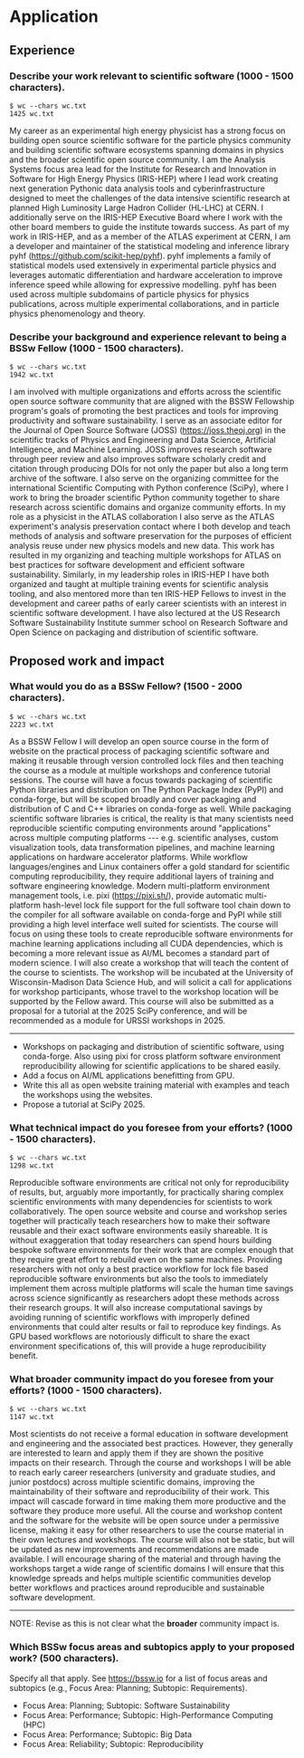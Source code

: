 # Application

## Experience

### Describe your work relevant to scientific software (1000 - 1500 characters).

```
$ wc --chars wc.txt
1425 wc.txt
```

My career as an experimental high energy physicist has a strong focus on building open source scientific software for the particle physics community and building scientific software ecosystems spanning domains in physics and the broader scientific open source community.
I am the Analysis Systems focus area lead for the Institute for Research and Innovation in Software for High Energy Physics (IRIS-HEP) where I lead work creating next generation Pythonic data analysis tools and cyberinfrastructure designed to meet the challenges of the data intensive scientific research at planned High Luminosity Large Hadron Collider (HL-LHC) at CERN.
I additionally serve on the IRIS-HEP Executive Board where I work with the other board members to guide the institute towards success.
As part of my work in IRIS-HEP, and as a member of the ATLAS experiment at CERN, I am a developer and maintainer of the statistical modeling and inference library pyhf (https://github.com/scikit-hep/pyhf).
pyhf implements a family of statistical models used extensively in experimental particle physics and leverages automatic differentiation and hardware acceleration to improve inference speed while allowing for expressive modelling.
pyhf has been used across multiple subdomains of particle physics for physics publications, across multiple experimental collaborations, and in particle physics phenomenology and theory.

### Describe your background and experience relevant to being a BSSw Fellow (1000 - 1500 characters).

```
$ wc --chars wc.txt
1942 wc.txt
```

I am involved with multiple organizations and efforts across the scientific open source software community that are aligned with the BSSW Fellowship program's goals of promoting the best practices and tools for improving productivity and software sustainability.
I serve as an associate editor for the Journal of Open Source Software (JOSS) (https://joss.theoj.org) in the scientific tracks of Physics and Engineering and Data Science, Artificial Intelligence, and Machine Learning.
JOSS improves research software through peer review and also improves software scholarly credit and citation through producing DOIs for not only the paper but also a long term archive of the software.
I also serve on the organizing committee for the international Scientific Computing with Python conference (SciPy), where I work to bring the broader scientific Python community together to share research across scientific domains and organize community efforts.
In my role as a physicist in the ATLAS collaboration I also serve as the ATLAS experiment's analysis preservation contact where I both develop and teach methods of analysis and software preservation for the purposes of efficient analysis reuse under new physics models and new data.
This work has resulted in my organizing and teaching multiple workshops for ATLAS on best practices for software development and efficient software sustainability.
Similarly, in my leadership roles in IRIS-HEP I have both organized and taught at multiple training events for scientific analysis tooling, and also mentored more than ten IRIS-HEP Fellows to invest in the development and career paths of early career scientists with an interest in scientific software development.
I have also lectured at the US Research Software Sustainability Institute summer school on Research Software and Open Science on packaging and distribution of scientific software.

## Proposed work and impact

### What would you do as a BSSw Fellow? (1500 - 2000 characters).

```
$ wc --chars wc.txt
2223 wc.txt
```

As a BSSW Fellow I will develop an open source course in the form of website on the practical process of packaging scientific software and making it reusable through version controlled lock files and then teaching the course as a module at multiple workshops and conference tutorial sessions.
The course will have a focus towards packaging of scientific Python libraries and distribution on The Python Package Index (PyPI) and conda-forge, but will be scoped broadly and cover packaging and distribution of C and C++ libraries on conda-forge as well.
While packaging scientific software libraries is critical, the reality is that many scientists need reproducible scientific computing environments around "applications" across multiple computing platforms --- e.g. scientific analyses, custom visualization tools, data transformation pipelines, and machine learning applications on hardware accelerator platforms.
While workflow languages/engines and Linux containers offer a gold standard for scientific computing reproducibility, they require additional layers of training and software engineering knowledge.
Modern multi-platform environment management tools, i.e. pixi (https://pixi.sh/), provide automatic multi-platform hash-level lock file support for the full software tool chain down to the compiler for all software available on conda-forge and PyPI while still providing a high level interface well suited for scientists.
The course will focus on using these tools to create reproducible software environments for machine learning applications including all CUDA dependencies, which is becoming a more relevant issue as AI/ML becomes a standard part of modern science.
I will also create a workshop that will teach the content of the course to scientists.
The workshop will be incubated at the University of Wisconsin-Madison Data Science Hub, and will solicit a call for applications for workshop participants, whose travel to the workshop location will be supported by the Fellow award.
This course will also be submitted as a proposal for a tutorial at the 2025 SciPy conference, and will be recommended as a module for URSSI workshops in 2025.

---

* Workshops on packaging and distribution of scientific software, using conda-forge.
Also using pixi for cross platform software environment reproducibility allowing for scientific applications to be shared easily.
* Add a focus on AI/ML applications benefitting from GPU.
* Write this all as open website training material with examples and teach the workshops using the websites.
* Propose a tutorial at SciPy 2025.

### What technical impact do you foresee from your efforts? (1000 - 1500 characters).

```
$ wc --chars wc.txt
1298 wc.txt
```

Reproducible software environments are critical not only for reproducibility of results, but, arguably more importantly, for practically sharing complex scientific environments with many dependencies for scientists to work collaboratively.
The open source website and course and workshop series together will practically teach researchers how to make their software reusable and their exact software environments easily shareable.
It is without exaggeration that today researchers can spend hours building bespoke software environments for their work that are complex enough that they require great effort to rebuild even on the same machines.
Providing researchers with not only a best practice workflow for lock file based reproducible software environments but also the tools to immediately implement them across multiple platforms will scale the human time savings across science significantly as researchers adopt these methods across their research groups.
It will also increase computational savings by avoiding running of scientific workflows with improperly defined environments that could alter results or fail to reproduce key findings.
As GPU based workflows are notoriously difficult to share the exact environment specifications of, this will provide a huge reproducibility benefit.

### What broader community impact do you foresee from your efforts? (1000 - 1500 characters).

```
$ wc --chars wc.txt
1147 wc.txt
```

Most scientists do not receive a formal education in software development and engineering and the associated best practices.
However, they generally are interested to learn and apply them if they are shown the positive impacts on their research.
Through the course and workshops I will be able to reach early career researchers (university and graduate studies, and junior postdocs) across multiple scientific domains, improving the maintainability of their software and reproducibility of their work.
This impact will cascade forward in time making them more productive and the software they produce more useful.
All the course and workshop content and the software for the website will be open source under a permissive license, making it easy for other researchers to use the course material in their own lectures and workshops.
The course will also not be static, but will be updated as new improvements and recommendations are made available.
I will encourage sharing of the material and through having the workshops target a wide range of scientific domains I will ensure that this knowledge spreads and helps multiple scientific communities develop better workflows and practices around reproducible and sustainable software development.

---

NOTE: Revise as this is not clear what the **broader** community impact is.

### Which BSSw focus areas and subtopics apply to your proposed work? (500 characters).
Specify all that apply.
See https://bssw.io for a list of focus areas and subtopics (e.g., Focus Area: Planning; Subtopic: Requirements).

* Focus Area: Planning; Subtopic: Software Sustainability
* Focus Area: Performance; Subtopic: High-Performance Computing (HPC)
* Focus Area: Performance; Subtopic: Big Data
* Focus Area: Reliability; Subtopic: Reproducibility

